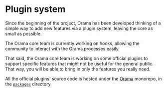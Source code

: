 # Plugin system

Since the beginning of the project, Orama has been developed thinking of a simple way to add new features via a plugin system, leaving the core as small as possible.

The Orama core team is currently working on hooks, allowing the community to interact with the Orama processes easily.

That said, the Orama core team is working on some official plugins to support specific features that might not be useful for the general public. That way, you will be able to bring in only the features you really need.

All the official plugins' source code is hosted under the [Orama](https://github.com/oramasearch/orama) monorepo, in the [`packages`](https://github.com/oramasearch/orama/tree/main/packages) directory.
